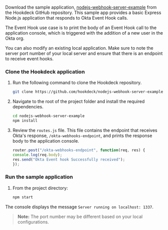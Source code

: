 Download the sample application, [nodejs-webhook-server-example](https://github.com/hookdeck/nodejs-webhook-server-example) from the Hookdeck GitHub repository. This sample app provides a basic Express Node.js application that responds to Okta Event Hook calls.

The Event Hook use case is to print the body of an Event Hook call to the application console, which is triggered with the addition of a new user in the Okta org.

You can also modify an existing local application. Make sure to note the server port number of your local server and ensure that there is an endpoint to receive event hooks.

### Clone the Hookdeck application

1. Run the following command to clone the Hookdeck repository.

    ```bash
    git clone https://github.com/hookdeck/nodejs-webhook-server-example.git
    ```

1. Navigate to the root of the project folder and install the required dependencies.

    ```bash
    cd nodejs-webhook-server-example
    npm install
    ```

1. Review the `routes.js` file. This file contains the endpoint that receives Okta's response, `/okta-webhooks-endpoint`, and prints the response body to the application console.

    ```JavaScript
    router.post("/okta-webhooks-endpoint", function(req, res) {
    console.log(req.body);
    res.send("Okta Event hook Successfully received");
    });
    ```

### Run the sample application

1. From the project directory:

    ```bash
    npm start
    ```

The console displays the message `Server running on localhost: 1337`.

>**Note:** The port number may be different based on your local configurations.
